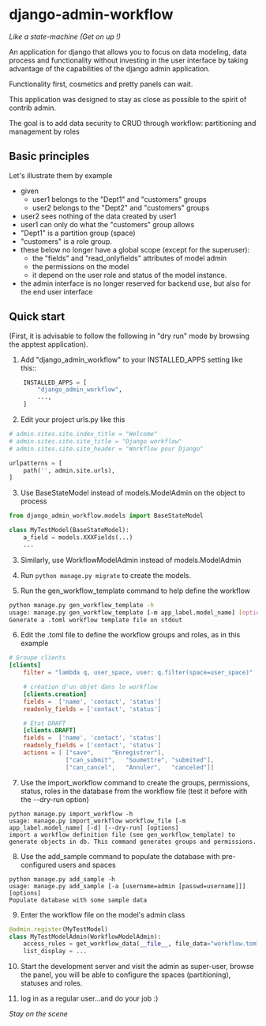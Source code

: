 # django-admin-workflow
*Like a state-machine (Get on up !)*

An application for django that allows you to focus on data modeling,
data process and functionality without investing in the user interface
by taking advantage of the capabilities of the django admin application.

Functionality first, cosmetics and pretty panels can wait.

This application was designed to stay as close as possible to the spirit of contrib admin.

The goal is to add data security to CRUD through workflow: partitioning and management by roles

## Basic principles
Let's illustrate them by example
 * given
   * user1 belongs to the "Dept1" and "customers" groups
   * user2 belongs to the "Dept2" and "customers" groups
 * user2 sees nothing of the data created by user1
 * user1 can only do what the "customers" group allows
 * "Dept1" is a partition group (space)
 * "customers" is a role group.
 * these below no longer have a global scope (except for the superuser):
   * the "fields" and "read_onlyfields" attributes of model admin
   * the permissions on the model
   * it depend on the user role and status of the model instance.
 * the admin interface is no longer reserved for backend use, but also for
the end user interface
 
## Quick start
(First, it is advisable to follow the following in "dry run" mode by browsing the apptest application).

1. Add "django_admin_workflow" to your INSTALLED_APPS setting like this::
```python
    INSTALLED_APPS = [
        "django_admin_workflow",
        ...,
    ]
```

2. Edit your project urls.py like this
```python
# admin.sites.site.index_title = "Welcome"
# admin.sites.site.site_title = "Django workflow"
# admin.sites.site.site_header = "Workflow pour Django"

urlpatterns = [
    path('', admin.site.urls),
]
```

3. Use BaseStateModel instead of models.ModelAdmin on the object to process
```python
from django_admin_workflow.models import BaseStateModel

class MyTestModel(BaseStateModel):
    a_field = models.XXXFields(...)
    ...
```

3. Similarly, use WorkflowModelAdmin instead of models.ModelAdmin

4. Run ``python manage.py migrate`` to create the models.

5. Run the gen_workflow_template command to help define the workflow
```bash
python manage.py gen_workflow_template -h
usage: manage.py gen_workflow_template [-m app_label.model_name] [options] [ > workflow.toml ]
Generate a .toml workflow template file on stdout
```

6. Edit the .toml file to define the workflow groups and roles, as in this example
```toml
# Groupe clients
[clients]
    filter = "lambda q, user_space, user: q.filter(space=user_space)"

    # création d'un objet dans le workflow
    [clients.creation]
    fields =  ['name', 'contact', 'status']
    readonly_fields = ['contact', 'status']

    # Etat DRAFT
    [clients.DRAFT]
    fields =  ['name', 'contact', 'status']
    readonly_fields = ['contact', 'status']
    actions = [ ["save",     "Enregistrer"],
                ["can_submit",   "Soumettre", "submited"],
                ["can_cancel",   "Annuler",   "canceled"]]

```

7. Use the import_workflow command to create the groups, permissions, status, roles
in the database from the workflow file (test it before with the --dry-run option)
```
python manage.py import_workflow -h 
usage: manage.py import_workflow workflow_file [-m app_label.model_name] [-d] [--dry-run] [options]
import a workflow definition file (see gen_workflow_template) to generate objects in db. This command generates groups and permissions.
```

8. Use the add_sample command to populate the database with pre-configured users and spaces
```
python manage.py add_sample -h
usage: manage.py add_sample [-a [username=admin [passwd=username]]]  [options]
Populate database with some sample data
```

9. Enter the workflow file on the model's admin class
```python
@admin.register(MyTestModel)
class MyTestModelAdmin(WorkflowModelAdmin):
    access_rules = get_workflow_data(__file__, file_data="workflow.toml")
    list_display = ...
```

10. Start the development server and visit the admin as super-user, browse the panel,
you will be able to configure the spaces (partitioning), statuses and roles.

11. log in as a regular user...and do your job :)

*Stay on the scene*